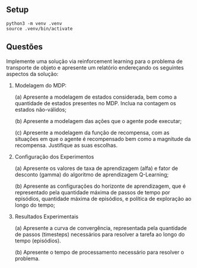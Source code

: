 ## Setup

```
python3 -m venv .venv
source .venv/bin/activate
```

## Questões

Implemente uma solução via reinforcement learning para o problema de transporte de objeto e
apresente um relatório endereçando os seguintes aspectos da solução:

1. Modelagem do MDP:
    
    (a) Apresente a modelagem de estados considerada, bem como a quantidade de estados
presentes no MDP. Inclua na contagem os estados não-válidos;
    
    (b) Apresente a modelagem das ações que o agente pode executar;
    
    (c) Apresente a modelagem da função de recompensa, com as situações em que o agente é recompensado bem como a magnitude da recompensa. Justifique as suas escolhas.

2. Configuração dos Experimentos
    
    (a) Apresente os valores de taxa de aprendizagem (alfa) e fator de desconto (gamma) do algoritmo de aprendizagem Q-Learning;

    (b) Apresente as configurações do horizonte de aprendizagem, que é representado pela quantidade máxima de passos de tempo por episódios, quantidade máxima de episódios, e política de exploração ao longo do tempo;

3. Resultados Experimentais
    
    (a) Apresente a curva de convergência, representada pela quantidade de passos (timesteps) necessários para resolver a tarefa ao longo do tempo (episódios).

    (b) Apresente o tempo de processamento necessário para resolver o problema.

